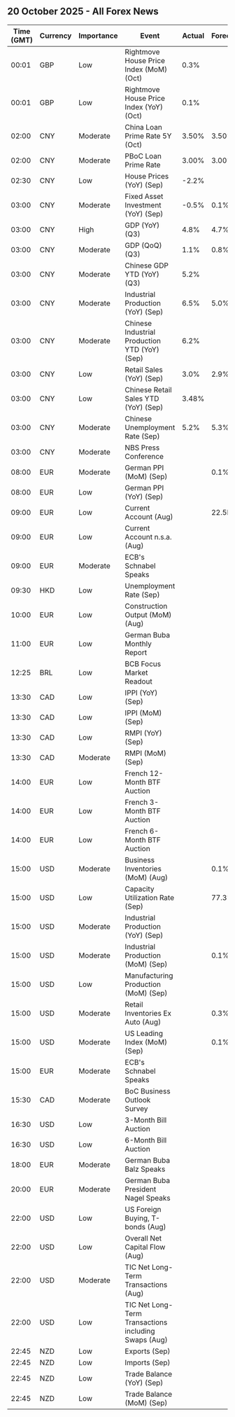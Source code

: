 ## 20 October 2025 - All Forex News

| Time (GMT) | Currency | Importance | Event | Actual | Forecast | Previous |
|------|----------|------------|-------|--------|----------|----------|
| 00:01 | GBP | Low | Rightmove House Price Index (MoM) (Oct) | 0.3% |  | 0.4% |
| 00:01 | GBP | Low | Rightmove House Price Index (YoY) (Oct) | 0.1% |  | -0.1% |
| 02:00 | CNY | Moderate | China Loan Prime Rate 5Y (Oct) | 3.50% | 3.50% | 3.50% |
| 02:00 | CNY | Moderate | PBoC Loan Prime Rate | 3.00% | 3.00% | 3.00% |
| 02:30 | CNY | Low | House Prices (YoY) (Sep) | -2.2% |  | -2.5% |
| 03:00 | CNY | Moderate | Fixed Asset Investment (YoY) (Sep) | -0.5% | 0.1% | 0.5% |
| 03:00 | CNY | High | GDP (YoY) (Q3) | 4.8% | 4.7% | 5.2% |
| 03:00 | CNY | Moderate | GDP (QoQ) (Q3) | 1.1% | 0.8% | 1.0% |
| 03:00 | CNY | Moderate | Chinese GDP YTD (YoY) (Q3) | 5.2% |  | 5.3% |
| 03:00 | CNY | Moderate | Industrial Production (YoY) (Sep) | 6.5% | 5.0% | 5.2% |
| 03:00 | CNY | Moderate | Chinese Industrial Production YTD (YoY) (Sep) | 6.2% |  | 6.2% |
| 03:00 | CNY | Low | Retail Sales (YoY) (Sep) | 3.0% | 2.9% | 3.4% |
| 03:00 | CNY | Low | Chinese Retail Sales YTD (YoY) (Sep) | 3.48% |  | 3.67% |
| 03:00 | CNY | Moderate | Chinese Unemployment Rate (Sep) | 5.2% | 5.3% | 5.3% |
| 03:00 | CNY | Moderate | NBS Press Conference |  |  |  |
| 08:00 | EUR | Moderate | German PPI (MoM) (Sep) |  | 0.1% | -0.5% |
| 08:00 | EUR | Low | German PPI (YoY) (Sep) |  |  | -2.2% |
| 09:00 | EUR | Low | Current Account (Aug) |  | 22.5B | 27.7B |
| 09:00 | EUR | Low | Current Account n.s.a. (Aug) |  |  | 35.0B |
| 09:00 | EUR | Moderate | ECB's Schnabel Speaks |  |  |  |
| 09:30 | HKD | Low | Unemployment Rate (Sep) |  |  | 3.7% |
| 10:00 | EUR | Low | Construction Output (MoM) (Aug) |  |  | 0.48% |
| 11:00 | EUR | Low | German Buba Monthly Report |  |  |  |
| 12:25 | BRL | Low | BCB Focus Market Readout |  |  |  |
| 13:30 | CAD | Low | IPPI (YoY) (Sep) |  |  | 4.0% |
| 13:30 | CAD | Low | IPPI (MoM) (Sep) |  |  | 0.5% |
| 13:30 | CAD | Low | RMPI (YoY) (Sep) |  |  | 3.2% |
| 13:30 | CAD | Moderate | RMPI (MoM) (Sep) |  |  | -0.6% |
| 14:00 | EUR | Low | French 12-Month BTF Auction |  |  | 2.019% |
| 14:00 | EUR | Low | French 3-Month BTF Auction |  |  | 1.958% |
| 14:00 | EUR | Low | French 6-Month BTF Auction |  |  | 2.009% |
| 15:00 | USD | Moderate | Business Inventories (MoM) (Aug) |  | 0.1% | 0.2% |
| 15:00 | USD | Low | Capacity Utilization Rate (Sep) |  | 77.3% | 77.4% |
| 15:00 | USD | Moderate | Industrial Production (YoY) (Sep) |  |  | 0.87% |
| 15:00 | USD | Moderate | Industrial Production (MoM) (Sep) |  | 0.1% | 0.1% |
| 15:00 | USD | Low | Manufacturing Production (MoM) (Sep) |  |  | 0.2% |
| 15:00 | USD | Moderate | Retail Inventories Ex Auto (Aug) |  | 0.3% | 0.3% |
| 15:00 | USD | Moderate | US Leading Index (MoM) (Sep) |  | 0.1% | -0.5% |
| 15:00 | EUR | Moderate | ECB's Schnabel Speaks |  |  |  |
| 15:30 | CAD | Moderate | BoC Business Outlook Survey |  |  |  |
| 16:30 | USD | Low | 3-Month Bill Auction |  |  | 3.845% |
| 16:30 | USD | Low | 6-Month Bill Auction |  |  | 3.685% |
| 18:00 | EUR | Moderate | German Buba Balz Speaks |  |  |  |
| 20:00 | EUR | Moderate | German Buba President Nagel Speaks |  |  |  |
| 22:00 | USD | Low | US Foreign Buying, T-bonds (Aug) |  |  | 58.20B |
| 22:00 | USD | Low | Overall Net Capital Flow (Aug) |  |  | 2.10B |
| 22:00 | USD | Moderate | TIC Net Long-Term Transactions (Aug) |  |  | 49.2B |
| 22:00 | USD | Low | TIC Net Long-Term Transactions including Swaps (Aug) |  |  | 49.20B |
| 22:45 | NZD | Low | Exports (Sep) |  |  | 5.94B |
| 22:45 | NZD | Low | Imports (Sep) |  |  | 7.12B |
| 22:45 | NZD | Low | Trade Balance (YoY) (Sep) |  |  | -2,990M |
| 22:45 | NZD | Low | Trade Balance (MoM) (Sep) |  |  | -1,185M |
